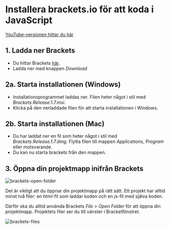 # Installera brackets.io för att koda i JavaScript
[YouTube-versionen hittar du här](https://youtu.be/uxASm3-G5Do)

## 1. Ladda ner Brackets
* Du hittar Brackets [här](http://brackets.io/).
* Ladda ner med knappen *Download*

## 2a. Starta installationen (Windows)
* Installationsprogrammet laddas ner. Filen heter något i stil med *Brackets.Release.1.7.msi*. 
* Klicka på den nerladdade filen för att starta installationen i Windows.

## 2b. Starta installationen (Mac)
* Du har laddat ner en fil som heter något i stil med *Brackets.Release.1.7.dmg*. Flytta filen till mappen *Applications*, *Program* eller motsvarande. 
* Du kan nu starta brackets från den mappen.

## 3. Öppna din projektmapp inifrån Brackets
![brackets-open-folder](https://cloud.githubusercontent.com/assets/4598641/16362430/c55b5346-3bae-11e6-909a-708a371ff3d3.png)

Det är viktigt att du öppnar din projektmapp på rätt sätt. Ett projekt har alltid minst två filer: en *html*-fil som laddar koden och en *js*-fil med själva koden. 

Därför ska du alltid använda Brackets *File > Open Folder* för att öppna din projektmapp. Projektets filer ser du till vänster i Bracketfönstret.

![brackets-files](https://cloud.githubusercontent.com/assets/4598641/16362461/dbd1043a-3baf-11e6-85ce-52a960bd3a66.png)
